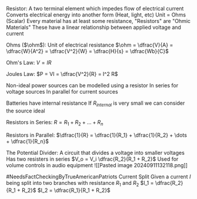 Resistor:
	A two terminal element which impedes flow of electrical current
	Converts electrical energy into another form (Heat, light, etc)
	Unit = Ohms (Scalar)
	Every material has at least some resistance, "Resistors" are "Ohmic Materials"
		These have a linear relationship between applied voltage and current

Ohms ($\ohm$):
	Unit of electrical resistance
	$\ohm = \dfrac{V}{A} = \dfrac{W}{A^2} = \dfrac{V^2}{W} = \dfrac{H}{s} = \dfrac{Wb}{C}$

Ohm's Law:
	$V = IR$

Joules Law:
	$P = VI = \dfrac{V^2}{R} = I^2 R$

Non-ideal power sources can be modelled using a resistor 
	In series for voltage sources
	In parallel for current sources

Batteries have internal resistance
	If $R_{internal}$ is very small we can consider the source ideal

Resistors in Series:
	$R = R_1 + R_2 + \dots + R_n$

Resistors in Parallel:
	$\dfrac{1}{R} = \dfrac{1}{R_1} + \dfrac{1}{R_2} + \dots + \dfrac{1}{R_n}$

The Potential Divider:
	A circuit that divides a voltage into smaller voltages
	Has two resisters in series
	$V_o = V_i \dfrac{R_2}{R_1 + R_2}$
	Used for volume controls in audio equipment
	![[Pasted image 20240911132118.png]]

#NeedsFactCheckingByTrueAmericanPatriots 
Current Split
	Given a current $I$ being split into two branches with resistance $R_1$ and $R_2$
	$I_1 = \dfrac{R_2}{R_1 + R_2}$
	$I_2 = \dfrac{R_1}{R_1 + R_2}$
